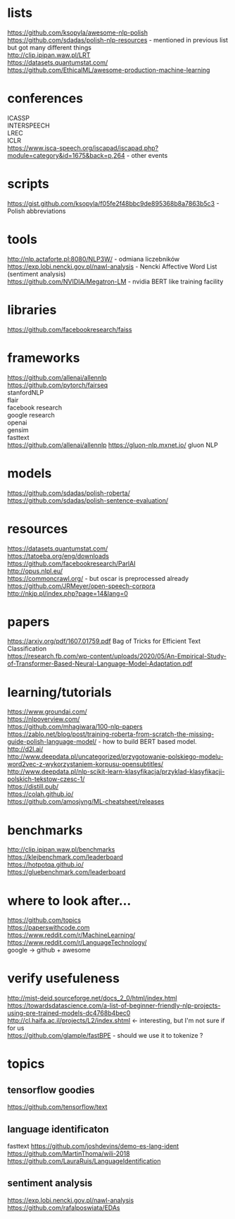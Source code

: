 # lists

https://github.com/ksopyla/awesome-nlp-polish  
https://github.com/sdadas/polish-nlp-resources - mentioned in previous list but got many different things  
http://clip.ipipan.waw.pl/LRT  
https://datasets.quantumstat.com/  
https://github.com/EthicalML/awesome-production-machine-learning  


# conferences
ICASSP  
INTERSPEECH  
LREC  
ICLR  
https://www.isca-speech.org/iscapad/iscapad.php?module=category&id=1675&back=p,264 - other events  

# scripts

https://gist.github.com/ksopyla/f05fe2f48bbc9de895368b8a7863b5c3 - Polish abbreviations  


# tools
http://nlp.actaforte.pl:8080/NLP3W/ - odmiana liczebników  
https://exp.lobi.nencki.gov.pl/nawl-analysis - Nencki Affective Word List (sentiment analysis)  
https://github.com/NVIDIA/Megatron-LM - nvidia BERT like training facility  


# libraries

https://github.com/facebookresearch/faiss  


# frameworks

https://github.com/allenai/allennlp  
https://github.com/pytorch/fairseq  
stanfordNLP  
flair  
facebook research  
google research  
openai  
gensim  
fasttext  
https://github.com/allenai/allennlp
https://gluon-nlp.mxnet.io/  gluon NLP

# models

https://github.com/sdadas/polish-roberta/  
https://github.com/sdadas/polish-sentence-evaluation/  

# resources
https://datasets.quantumstat.com/  
https://tatoeba.org/eng/downloads  
https://github.com/facebookresearch/ParlAI  
http://opus.nlpl.eu/  
https://commoncrawl.org/ - but oscar is preprocessed already  
https://github.com/JRMeyer/open-speech-corpora  
http://nkjp.pl/index.php?page=14&lang=0  

# papers

https://arxiv.org/pdf/1607.01759.pdf Bag of Tricks for Efficient Text Classification  
https://research.fb.com/wp-content/uploads/2020/05/An-Empirical-Study-of-Transformer-Based-Neural-Language-Model-Adaptation.pdf  


# learning/tutorials

https://www.groundai.com/  
https://nlpoverview.com/  
https://github.com/mhagiwara/100-nlp-papers  
https://zablo.net/blog/post/training-roberta-from-scratch-the-missing-guide-polish-language-model/ - how to build BERT based model.  
http://d2l.ai/  
http://www.deepdata.pl/uncategorized/przygotowanie-polskiego-modelu-word2vec-z-wykorzystaniem-korpusu-opensubtitles/  
http://www.deepdata.pl/nlp-scikit-learn-klasyfikacja/przyklad-klasyfikacji-polskich-tekstow-czesc-1/  
https://distill.pub/  
https://colah.github.io/  
https://github.com/amosjyng/ML-cheatsheet/releases  

# benchmarks

http://clip.ipipan.waw.pl/benchmarks  
https://klejbenchmark.com/leaderboard  
https://hotpotqa.github.io/  
https://gluebenchmark.com/leaderboard  


# where to look after...

https://github.com/topics  
https://paperswithcode.com  
https://www.reddit.com/r/MachineLearning/  
https://www.reddit.com/r/LanguageTechnology/  
google -> github + awesome  


# verify usefuleness

http://mist-deid.sourceforge.net/docs_2_0/html/index.html  
https://towardsdatascience.com/a-list-of-beginner-friendly-nlp-projects-using-pre-trained-models-dc4768b4bec0  
http://cl.haifa.ac.il/projects/L2/index.shtml <- interesting, but I'm not sure if for us  
https://github.com/glample/fastBPE - should we use it to tokenize ?  


# topics

## tensorflow goodies

https://github.com/tensorflow/text  


## language identificaton

fasttext
https://github.com/joshdevins/demo-es-lang-ident  
https://github.com/MartinThoma/wili-2018  
https://github.com/LauraRuis/LanguageIdentification  


## sentiment analysis

https://exp.lobi.nencki.gov.pl/nawl-analysis  
https://github.com/rafalposwiata/EDAs  
